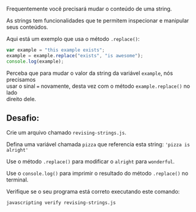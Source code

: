 Frequentemente você precisará mudar o conteúdo de uma string.

As strings tem funcionalidades que te permitem inspecionar e manipular seus conteúdos.

Aqui está um exemplo que usa o método `.replace()`:

```js
var example = "this example exists";
example = example.replace("exists", "is awesome");
console.log(example);
```

Perceba que para mudar o valor da string da variável `example`, nós precisamos  
usar o sinal `=` novamente, desta vez com o método `example.replace()` no lado  
direito dele.

## Desafio:

Crie um arquivo chamado `revising-strings.js`.

Defina uma variável chamada `pizza` que referencia esta string: `'pizza is alright'`

Use o método `.replace()` para modificar o `alright` para `wonderful`.

Use o `console.log()` para imprimir o resultado do método `.replace()` no terminal.

Verifique se o seu programa está correto executando este comando:

`javascripting verify revising-strings.js`
